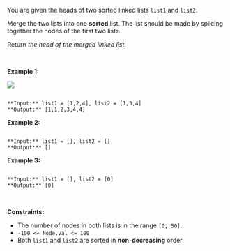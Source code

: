 You are given the heads of two sorted linked lists `list1` and `list2`.


Merge the two lists into one **sorted** list. The list should be made by splicing together the nodes of the first two lists.


Return *the head of the merged linked list*.


 


**Example 1:**


![](https://assets.leetcode.com/uploads/2020/10/03/merge_ex1.jpg)

```

**Input:** list1 = [1,2,4], list2 = [1,3,4]
**Output:** [1,1,2,3,4,4]

```

**Example 2:**



```

**Input:** list1 = [], list2 = []
**Output:** []

```

**Example 3:**



```

**Input:** list1 = [], list2 = [0]
**Output:** [0]

```

 


**Constraints:**


* The number of nodes in both lists is in the range `[0, 50]`.
* `-100 <= Node.val <= 100`
* Both `list1` and `list2` are sorted in **non-decreasing** order.


